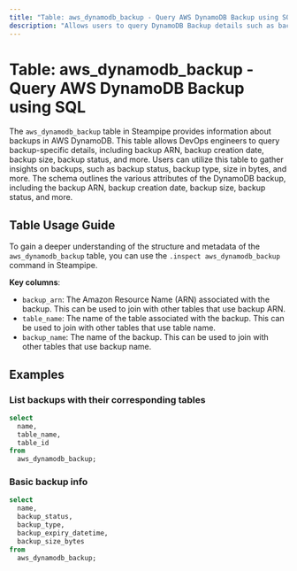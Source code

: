 ```yaml
---
title: "Table: aws_dynamodb_backup - Query AWS DynamoDB Backup using SQL"
description: "Allows users to query DynamoDB Backup details such as backup ARN, backup creation date, backup size, backup status, and more."
---
```


# Table: aws_dynamodb_backup - Query AWS DynamoDB Backup using SQL

The `aws_dynamodb_backup` table in Steampipe provides information about backups in AWS DynamoDB. This table allows DevOps engineers to query backup-specific details, including backup ARN, backup creation date, backup size, backup status, and more. Users can utilize this table to gather insights on backups, such as backup status, backup type, size in bytes, and more. The schema outlines the various attributes of the DynamoDB backup, including the backup ARN, backup creation date, backup size, backup status, and more.

## Table Usage Guide

To gain a deeper understanding of the structure and metadata of the `aws_dynamodb_backup` table, you can use the `.inspect aws_dynamodb_backup` command in Steampipe.

**Key columns**:

- `backup_arn`: The Amazon Resource Name (ARN) associated with the backup. This can be used to join with other tables that use backup ARN.
- `table_name`: The name of the table associated with the backup. This can be used to join with other tables that use table name.
- `backup_name`: The name of the backup. This can be used to join with other tables that use backup name.

## Examples

### List backups with their corresponding tables

```sql
select
  name,
  table_name,
  table_id
from
  aws_dynamodb_backup;
```


### Basic backup info

```sql
select
  name,
  backup_status,
  backup_type,
  backup_expiry_datetime,
  backup_size_bytes
from
  aws_dynamodb_backup;
```